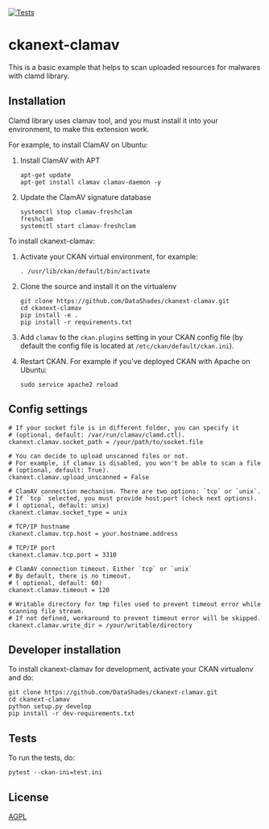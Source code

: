 [![Tests](https://github.com/DataShades/ckanext-clamav/workflows/Tests/badge.svg?branch=main)](https://github.com/DataShades/ckanext-clamav/actions)

# ckanext-clamav

This is a basic example that helps to scan uploaded resources for malwares with clamd library.

## Installation

Clamd library uses clamav tool, and you must install it into your environment, to make this extension work.

For example, to install ClamAV on Ubuntu:

1. Install ClamAV with APT
	```
    apt-get update
    apt-get install clamav clamav-daemon -y
	```

2. Update the ClamAV signature database
	```
    systemctl stop clamav-freshclam
    freshclam
    systemctl start clamav-freshclam
	```

To install ckanext-clamav:

1. Activate your CKAN virtual environment, for example:

     `. /usr/lib/ckan/default/bin/activate`

2. Clone the source and install it on the virtualenv
	```
    git clone https://github.com/DataShades/ckanext-clamav.git
    cd ckanext-clamav
    pip install -e .
	pip install -r requirements.txt
	```

3. Add `clamav` to the `ckan.plugins` setting in your CKAN
   config file (by default the config file is located at
   `/etc/ckan/default/ckan.ini`).

4. Restart CKAN. For example if you've deployed CKAN with Apache on Ubuntu:

    `sudo service apache2 reload`


## Config settings

	# If your socket file is in different folder, you can specify it
	# (optional, default: /var/run/clamav/clamd.ctl).
	ckanext.clamav.socket_path = /your/path/to/socket.file

	# You can decide to upload unscanned files or not.
    # For example, if clamav is disabled, you won't be able to scan a file
	# (optional, default: True).
	ckanext.clamav.upload_unscanned = False

    # ClamAV connection mechanism. There are two options: `tcp` or `unix`.
    # If `tcp` selected, you must provide host:port (check next options).
    # ( optional, default: unix)
    ckanext.clamav.socket_type = unix

    # TCP/IP hostname
    ckanext.clamav.tcp.host = your.hostname.address

    # TCP/IP port
    ckanext.clamav.tcp.port = 3310

    # ClamAV connection timeout. Either `tcp` or `unix`
    # By default, there is no timeout.
    # ( optional, default: 60)
    ckanext.clamav.timeout = 120

    # Writable directory for tmp files used to prevent timeout error while scanning file stream.
    # If not defined, workaround to prevent timeout error will be skipped.
    ckanext.clamav.write_dir = /your/writable/directory


## Developer installation

To install ckanext-clamav for development, activate your CKAN virtualenv and
do:

    git clone https://github.com/DataShades/ckanext-clamav.git
    cd ckanext-clamav
    python setup.py develop
    pip install -r dev-requirements.txt


## Tests

To run the tests, do:

    pytest --ckan-ini=test.ini


## License

[AGPL](https://www.gnu.org/licenses/agpl-3.0.en.html)
